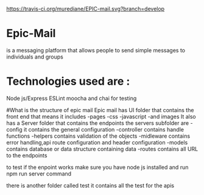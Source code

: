 https://travis-ci.org/murediane/EPIC-mail.svg?branch=develop

# Epic-Mail

is a messaging platform that allows people to send simple messages to individuals and groups

# Technologies used are :

Node js/Express
ESLint
moocha and chai for testing

#What is the structure of epic mail
Epic mail has UI folder that contains the front end that means it includes
-pages
-css
-javascript
-and images
It also has a Server folder that contains the endpoints
the servers subfolder are
-config
it contains the general configuration
-controller
contains handle functions
-helpers
contains validation of the objects
-midleware
contains error handling,api route configuration and header configuration
-models
contains database or data structure containing data
-routes
contains all URL to the endpoints

to test if the enpoint works make sure you have node js installed and run npm run server command

there is another folder called test
it contains all the test for the apis
